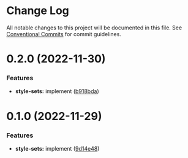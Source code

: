 # Change Log

All notable changes to this project will be documented in this file.
See [Conventional Commits](https://conventionalcommits.org) for commit guidelines.

# 0.2.0 (2022-11-30)

### Features

- **style-sets:** implement ([b918bda](https://github.com/tkofh/style-sets/commit/b918bdadaa44bab7084f039074abc5db50745cfa))

# 0.1.0 (2022-11-29)

### Features

- **style-sets:** implement ([9d14e48](https://github.com/tkofh/style-sets/commit/9d14e48e1fc539a00a6d559a9c4aa2a47268b3c9))
